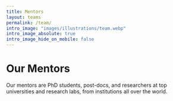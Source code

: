 ```yaml
---
title: Mentors
layout: teams
permalink: /team/
intro_image: "images/illustrations/team.webp"
intro_image_absolute: true
intro_image_hide_on_mobile: false
---
```


# Our Mentors

Our mentors are PhD students, post-docs, and researchers at top universities and research labs, from institutions all over the world. 